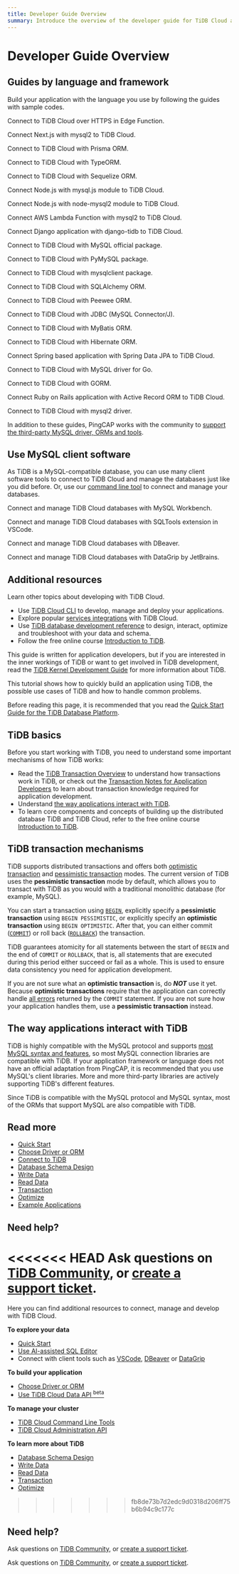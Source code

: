 ```yaml
---
title: Developer Guide Overview
summary: Introduce the overview of the developer guide for TiDB Cloud and TiDB Self-Managed.
---
```


# Developer Guide Overview

<CustomContent platform="tidb-cloud">

<IntroHero title="Learn TiDB Cloud basics" content="TiDB Cloud is the fully-managed service built on top of TiDB, which is highly compatible with the MySQL protocol and supports most MySQL syntax and features." videoTitle="TiDB Cloud in 3 minutes">
  <IntroHeroVideo src="https://www.youtube.com/embed/skCV9BEmjbo?autoplay=1" title="TiDB Cloud in 3 minutes" />
</IntroHero>

## Guides by language and framework

Build your application with the language you use by following the guides with sample codes.

<DevLangAccordion label="JavaScript" defaultExpanded>
<DevToolCard title="Serverless Driver (beta)" logo="tidb" docLink="/tidbcloud/serverless-driver" githubLink="https://github.com/tidbcloud/serverless-js">

Connect to TiDB Cloud over HTTPS in Edge Function.

</DevToolCard>
<DevToolCard title="Next.js" logo="nextjs" docLink="/tidbcloud/dev-guide-sample-application-nextjs" githubLink="https://github.com/vercel/next.js">

Connect Next.js with mysql2 to TiDB Cloud.

</DevToolCard>
<DevToolCard title="Prisma" logo="prisma" docLink="/tidbcloud/dev-guide-sample-application-nodejs-prisma" githubLink="https://github.com/prisma/prisma">

Connect to TiDB Cloud with Prisma ORM.

</DevToolCard>
<DevToolCard title="TypeORM" logo="typeorm" docLink="/tidbcloud/dev-guide-sample-application-nodejs-typeorm" githubLink="https://github.com/typeorm/typeorm">

Connect to TiDB Cloud with TypeORM.

</DevToolCard>
<DevToolCard title="Sequelize" logo="sequelize" docLink="/tidbcloud/dev-guide-sample-application-nodejs-sequelize" githubLink="https://github.com/sequelize/sequelize">

Connect to TiDB Cloud with Sequelize ORM.

</DevToolCard>
<DevToolCard title="mysql.js" logo="mysql" docLink="/tidbcloud/dev-guide-sample-application-nodejs-mysqljs" githubLink="https://github.com/mysqljs/mysql">

Connect Node.js with mysql.js module to TiDB Cloud.

</DevToolCard>
<DevToolCard title="node-mysql2" logo="mysql" docLink="/tidbcloud/dev-guide-sample-application-nodejs-mysql2" githubLink="https://github.com/sidorares/node-mysql2">

Connect Node.js with node-mysql2 module to TiDB Cloud.

</DevToolCard>
<DevToolCard title="AWS Lambda" logo="aws-lambda" docLink="/tidbcloud/dev-guide-sample-application-aws-lambda" githubLink="https://github.com/sidorares/node-mysql2">

Connect AWS Lambda Function with mysql2 to TiDB Cloud.

</DevToolCard>
</DevLangAccordion>

<DevLangAccordion label="Python" defaultExpanded>
<DevToolCard title="Django" logo="django" docLink="/tidbcloud/dev-guide-sample-application-python-django" githubLink="https://github.com/pingcap/django-tidb">

Connect Django application with django-tidb to TiDB Cloud.

</DevToolCard>
<DevToolCard title="MySQL Connector/Python" logo="python" docLink="/tidbcloud/dev-guide-sample-application-python-mysql-connector" githubLink="https://github.com/mysql/mysql-connector-python">

Connect to TiDB Cloud with MySQL official package.

</DevToolCard>
<DevToolCard title="PyMySQL" logo="python" docLink="/tidbcloud/dev-guide-sample-application-python-pymysql" githubLink="https://github.com/PyMySQL/PyMySQL">

Connect to TiDB Cloud with PyMySQL package.

</DevToolCard>
<DevToolCard title="mysqlclient" logo="python" docLink="/tidbcloud/dev-guide-sample-application-python-mysqlclient" githubLink="https://github.com/PyMySQL/mysqlclient">

Connect to TiDB Cloud with mysqlclient package.

</DevToolCard>
<DevToolCard title="SQLAlchemy" logo="sqlalchemy" docLink="/tidbcloud/dev-guide-sample-application-python-sqlalchemy" githubLink="https://github.com/sqlalchemy/sqlalchemy">

Connect to TiDB Cloud with SQLAlchemy ORM.

</DevToolCard>
<DevToolCard title="peewee" logo="peewee" docLink="/tidbcloud/dev-guide-sample-application-python-peewee" githubLink="https://github.com/coleifer/peewee">

Connect to TiDB Cloud with Peewee ORM.

</DevToolCard>
</DevLangAccordion>

<DevLangAccordion label="Java">
<DevToolCard title="JDBC" logo="java" docLink="/tidbcloud/dev-guide-sample-application-java-jdbc" githubLink="https://github.com/mysql/mysql-connector-j">

Connect to TiDB Cloud with JDBC (MySQL Connector/J).

</DevToolCard>
<DevToolCard title="MyBatis" logo="mybatis" docLink="/tidbcloud/dev-guide-sample-application-java-mybatis" githubLink="https://github.com/mybatis/mybatis-3">

Connect to TiDB Cloud with MyBatis ORM.

</DevToolCard>
<DevToolCard title="Hibernate" logo="hibernate" docLink="/tidbcloud/dev-guide-sample-application-java-hibernate" githubLink="https://github.com/hibernate/hibernate-orm">

Connect to TiDB Cloud with Hibernate ORM.

</DevToolCard>
<DevToolCard title="Spring Boot" logo="spring" docLink="/tidbcloud/dev-guide-sample-application-java-spring-boot" githubLink="https://github.com/spring-projects/spring-data-jpa">

Connect Spring based application with Spring Data JPA to TiDB Cloud.

</DevToolCard>
</DevLangAccordion>

<DevLangAccordion label="Go">
<DevToolCard title="Go-MySQL-Driver" logo="go" docLink="/tidbcloud/dev-guide-sample-application-golang-sql-driver" githubLink="https://github.com/go-sql-driver/mysql">

Connect to TiDB Cloud with MySQL driver for Go.

</DevToolCard>
<DevToolCard title="GORM" logo="gorm" docLink="/tidbcloud/dev-guide-sample-application-golang-gorm" githubLink="https://github.com/go-gorm/gorm">

Connect to TiDB Cloud with GORM.

</DevToolCard>
</DevLangAccordion>

<DevLangAccordion label="Ruby">
<DevToolCard title="Ruby on Rails" logo="rails" docLink="/tidbcloud/dev-guide-sample-application-ruby-rails" githubLink="https://github.com/rails/rails/tree/main/activerecord">

Connect Ruby on Rails application with Active Record ORM to TiDB Cloud.

</DevToolCard>
<DevToolCard title="mysql2" logo="ruby" docLink="/tidbcloud/dev-guide-sample-application-ruby-mysql2" githubLink="https://github.com/brianmario/mysql2">

Connect to TiDB Cloud with mysql2 driver.

</DevToolCard>
</DevLangAccordion>

In addition to these guides, PingCAP works with the community to [support the third-party MySQL driver, ORMs and tools](/develop/dev-guide-third-party-support.md).

## Use MySQL client software

As TiDB is a MySQL-compatible database, you can use many client software tools to connect to TiDB Cloud and manage the databases just like you did before. Or, use our <a href="/tidbcloud/get-started-with-cli">command line tool</a> to connect and manage your databases.

<DevToolGroup>
<DevToolCard title="MySQL Workbench" logo="mysql-1" docLink="/tidbcloud/dev-guide-gui-mysql-workbench">

Connect and manage TiDB Cloud databases with MySQL Workbench.

</DevToolCard>
<DevToolCard title="Visual Studio Code" logo="vscode" docLink="/tidbcloud/dev-guide-gui-vscode-sqltools">

Connect and manage TiDB Cloud databases with SQLTools extension in VSCode.

</DevToolCard>
<DevToolCard title="DBeaver" logo="dbeaver" docLink="/tidbcloud/dev-guide-gui-dbeaver">

Connect and manage TiDB Cloud databases with DBeaver.

</DevToolCard>
<DevToolCard title="DataGrip" logo="datagrip" docLink="/tidbcloud/dev-guide-gui-datagrip">

Connect and manage TiDB Cloud databases with DataGrip by JetBrains.

</DevToolCard>
</DevToolGroup>

## Additional resources

Learn other topics about developing with TiDB Cloud.

- Use <a href="/tidbcloud/get-started-with-cli">TiDB Cloud CLI</a> to develop, manage and deploy your applications.
- Explore popular <a href="/tidbcloud/integrate-tidbcloud-with-airbyte">services integrations</a> with TiDB Cloud.
- Use [TiDB database development reference](/develop/dev-guide-schema-design-overview.md) to design, interact, optimize and troubleshoot with your data and schema.
- Follow the free online course [Introduction to TiDB](https://eng.edu.pingcap.com/catalog/info/id:203/?utm_source=docs-dev-guide).

</CustomContent>

<CustomContent platform="tidb">

This guide is written for application developers, but if you are interested in the inner workings of TiDB or want to get involved in TiDB development, read the [TiDB Kernel Development Guide](https://pingcap.github.io/tidb-dev-guide/) for more information about TiDB.

This tutorial shows how to quickly build an application using TiDB, the possible use cases of TiDB and how to handle common problems.

Before reading this page, it is recommended that you read the [Quick Start Guide for the TiDB Database Platform](/quick-start-with-tidb.md).

## TiDB basics

Before you start working with TiDB, you need to understand some important mechanisms of how TiDB works:

- Read the [TiDB Transaction Overview](/transaction-overview.md) to understand how transactions work in TiDB, or check out the [Transaction Notes for Application Developers](/develop/dev-guide-transaction-overview.md) to learn about transaction knowledge required for application development.
- Understand [the way applications interact with TiDB](#the-way-applications-interact-with-tidb).
- To learn core components and concepts of building up the distributed database TiDB and TiDB Cloud, refer to the free online course [Introduction to TiDB](https://eng.edu.pingcap.com/catalog/info/id:203/?utm_source=docs-dev-guide).

## TiDB transaction mechanisms

TiDB supports distributed transactions and offers both [optimistic transaction](/optimistic-transaction.md) and [pessimistic transaction](/pessimistic-transaction.md) modes. The current version of TiDB uses the **pessimistic transaction** mode by default, which allows you to transact with TiDB as you would with a traditional monolithic database (for example, MySQL).

You can start a transaction using [`BEGIN`](/sql-statements/sql-statement-begin.md), explicitly specify a **pessimistic transaction** using `BEGIN PESSIMISTIC`, or explicitly specify an **optimistic transaction** using `BEGIN OPTIMISTIC`. After that, you can either commit ([`COMMIT`](/sql-statements/sql-statement-commit.md)) or roll back ([`ROLLBACK`](/sql-statements/sql-statement-rollback.md)) the transaction.

TiDB guarantees atomicity for all statements between the start of `BEGIN` and the end of `COMMIT` or `ROLLBACK`, that is, all statements that are executed during this period either succeed or fail as a whole. This is used to ensure data consistency you need for application development.

If you are not sure what an **optimistic transaction** is, do **_NOT_** use it yet. Because **optimistic transactions** require that the application can correctly handle [all errors](/error-codes.md) returned by the `COMMIT` statement. If you are not sure how your application handles them, use a **pessimistic transaction** instead.

## The way applications interact with TiDB

TiDB is highly compatible with the MySQL protocol and supports [most MySQL syntax and features](/mysql-compatibility.md), so most MySQL connection libraries are compatible with TiDB. If your application framework or language does not have an official adaptation from PingCAP, it is recommended that you use MySQL's client libraries. More and more third-party libraries are actively supporting TiDB's different features.

Since TiDB is compatible with the MySQL protocol and MySQL syntax, most of the ORMs that support MySQL are also compatible with TiDB.

## Read more

- [Quick Start](/develop/dev-guide-build-cluster-in-cloud.md)
- [Choose Driver or ORM](/develop/dev-guide-choose-driver-or-orm.md)
- [Connect to TiDB](/develop/dev-guide-connect-to-tidb.md)
- [Database Schema Design](/develop/dev-guide-schema-design-overview.md)
- [Write Data](/develop/dev-guide-insert-data.md)
- [Read Data](/develop/dev-guide-get-data-from-single-table.md)
- [Transaction](/develop/dev-guide-transaction-overview.md)
- [Optimize](/develop/dev-guide-optimize-sql-overview.md)
- [Example Applications](/develop/dev-guide-sample-application-java-spring-boot.md)

## Need help?

<<<<<<< HEAD
Ask questions on [TiDB Community](https://ask.pingcap.com/), or [create a support ticket](/support.md).
=======
<CustomContent platform="tidb-cloud">

Here you can find additional resources to connect, manage and develop with TiDB Cloud.

**To explore your data**

- [Quick Start](/develop/dev-guide-build-cluster-in-cloud.md)
- [Use AI-assisted SQL Editor](/tidb-cloud/explore-data-with-chat2query.md)
- Connect with client tools such as [VSCode](/develop/dev-guide-gui-vscode-sqltools.md), [DBeaver](/develop/dev-guide-gui-dbeaver.md) or [DataGrip](/develop/dev-guide-gui-datagrip.md)

**To build your application**

- [Choose Driver or ORM](/develop/dev-guide-choose-driver-or-orm.md)
- [Use TiDB Cloud Data API <sup>beta</sup>](/tidb-cloud/data-service-overview.md)

**To manage your cluster**

- [TiDB Cloud Command Line Tools](/tidb-cloud/get-started-with-cli.md)
- [TiDB Cloud Administration API](/tidb-cloud/api-overview.md)

**To learn more about TiDB**

- [Database Schema Design](/develop/dev-guide-schema-design-overview.md)
- [Write Data](/develop/dev-guide-insert-data.md)
- [Read Data](/develop/dev-guide-get-data-from-single-table.md)
- [Transaction](/develop/dev-guide-transaction-overview.md)
- [Optimize](/develop/dev-guide-optimize-sql-overview.md)
>>>>>>> fb8de73b7d2edc9d0318d206ff75b6b94c9c177c

</CustomContent>

## Need help?

<CustomContent platform="tidb">

Ask questions on [TiDB Community](https://ask.pingcap.com/), or [create a support ticket](/support.md).

</CustomContent>

<CustomContent platform="tidb-cloud">

Ask questions on [TiDB Community](https://ask.pingcap.com/), or [create a support ticket](https://support.pingcap.com/).

</CustomContent>